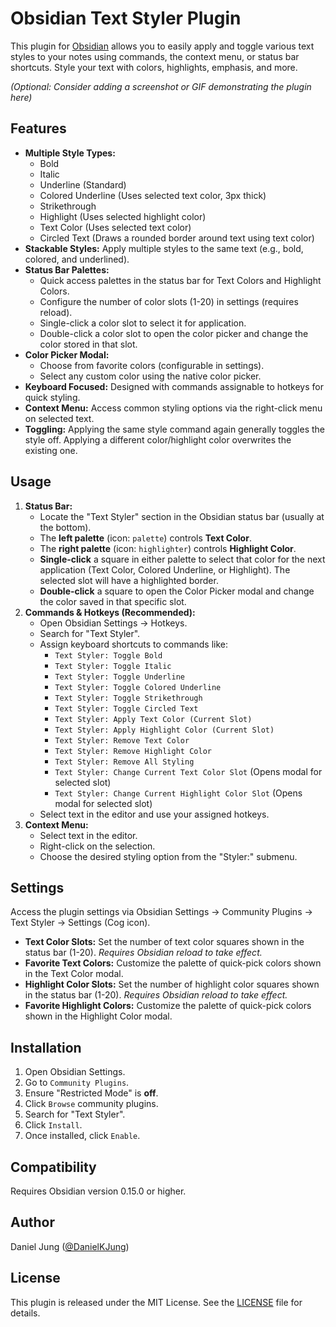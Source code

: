 # Obsidian Text Styler Plugin

This plugin for [Obsidian](https://obsidian.md/) allows you to easily apply and toggle various text styles to your notes using commands, the context menu, or status bar shortcuts. Style your text with colors, highlights, emphasis, and more.

*(Optional: Consider adding a screenshot or GIF demonstrating the plugin here)*

## Features

*   **Multiple Style Types:**
    *   Bold
    *   Italic
    *   Underline (Standard)
    *   Colored Underline (Uses selected text color, 3px thick)
    *   Strikethrough
    *   Highlight (Uses selected highlight color)
    *   Text Color (Uses selected text color)
    *   Circled Text (Draws a rounded border around text using text color)
*   **Stackable Styles:** Apply multiple styles to the same text (e.g., bold, colored, and underlined).
*   **Status Bar Palettes:**
    *   Quick access palettes in the status bar for Text Colors and Highlight Colors.
    *   Configure the number of color slots (1-20) in settings (requires reload).
    *   Single-click a color slot to select it for application.
    *   Double-click a color slot to open the color picker and change the color stored in that slot.
*   **Color Picker Modal:**
    *   Choose from favorite colors (configurable in settings).
    *   Select any custom color using the native color picker.
*   **Keyboard Focused:** Designed with commands assignable to hotkeys for quick styling.
*   **Context Menu:** Access common styling options via the right-click menu on selected text.
*   **Toggling:** Applying the same style command again generally toggles the style off. Applying a different color/highlight color overwrites the existing one.

## Usage

1.  **Status Bar:**
    *   Locate the "Text Styler" section in the Obsidian status bar (usually at the bottom).
    *   The **left palette** (icon: `palette`) controls **Text Color**.
    *   The **right palette** (icon: `highlighter`) controls **Highlight Color**.
    *   **Single-click** a square in either palette to select that color for the next application (Text Color, Colored Underline, or Highlight). The selected slot will have a highlighted border.
    *   **Double-click** a square to open the Color Picker modal and change the color saved in that specific slot.
2.  **Commands & Hotkeys (Recommended):**
    *   Open Obsidian Settings -> Hotkeys.
    *   Search for "Text Styler".
    *   Assign keyboard shortcuts to commands like:
        *   `Text Styler: Toggle Bold`
        *   `Text Styler: Toggle Italic`
        *   `Text Styler: Toggle Underline`
        *   `Text Styler: Toggle Colored Underline`
        *   `Text Styler: Toggle Strikethrough`
        *   `Text Styler: Toggle Circled Text`
        *   `Text Styler: Apply Text Color (Current Slot)`
        *   `Text Styler: Apply Highlight Color (Current Slot)`
        *   `Text Styler: Remove Text Color`
        *   `Text Styler: Remove Highlight Color`
        *   `Text Styler: Remove All Styling`
        *   `Text Styler: Change Current Text Color Slot` (Opens modal for selected slot)
        *   `Text Styler: Change Current Highlight Color Slot` (Opens modal for selected slot)
    *   Select text in the editor and use your assigned hotkeys.
3.  **Context Menu:**
    *   Select text in the editor.
    *   Right-click on the selection.
    *   Choose the desired styling option from the "Styler:" submenu.

## Settings

Access the plugin settings via Obsidian Settings -> Community Plugins -> Text Styler -> Settings (Cog icon).

*   **Text Color Slots:** Set the number of text color squares shown in the status bar (1-20). *Requires Obsidian reload to take effect.*
*   **Favorite Text Colors:** Customize the palette of quick-pick colors shown in the Text Color modal.
*   **Highlight Color Slots:** Set the number of highlight color squares shown in the status bar (1-20). *Requires Obsidian reload to take effect.*
*   **Favorite Highlight Colors:** Customize the palette of quick-pick colors shown in the Highlight Color modal.

## Installation

1.  Open Obsidian Settings.
2.  Go to `Community Plugins`.
3.  Ensure "Restricted Mode" is **off**.
4.  Click `Browse` community plugins.
5.  Search for "Text Styler".
6.  Click `Install`.
7.  Once installed, click `Enable`.

## Compatibility

Requires Obsidian version 0.15.0 or higher.

## Author

Daniel Jung ([@DanielKJung](https://github.com/DanielKJung))

## License

This plugin is released under the MIT License. See the [LICENSE](LICENSE) file for details.